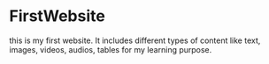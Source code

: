 # FirstWebsite
this is my first website. It includes different types of content like text, images, videos, audios, tables for my learning purpose.
